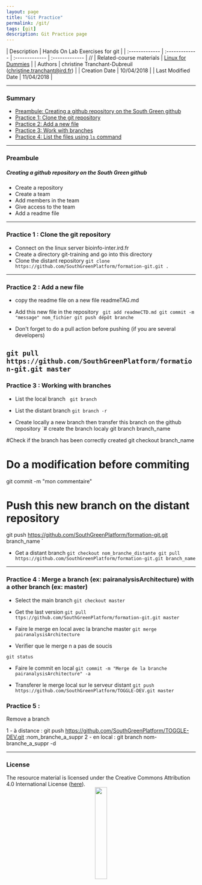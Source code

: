 ```yaml
---
layout: page
title: "Git Practice"
permalink: /git/
tags: [git]
description: Git Practice page
---
```


| Description | Hands On Lab Exercises for git |
| :------------- | :------------- | :------------- | :------------- |
// | Related-course materials | [Linux for Dummies](https://southgreenplatform.github.io/trainings/linux/) |
| Authors | christine Tranchant-Dubreuil (christine.tranchant@ird.fr)  |
| Creation Date | 10/04/2018 |
| Last Modified Date | 11/04/2018 |


-----------------------

### Summary

<!-- TOC depthFrom:2 depthTo:2 withLinks:1 updateOnSave:1 orderedList:0 -->
* [Preambule: Creating a github repository on the South Green github](#preambule)
* [Practice 1: Clone the git repository](#practice-1)
* [Practice 2: Add a new file](#practice-2)
* [Practice 3: Work with branches](#practice-3)
* [Practice 4: List the files using `ls` command](#practice-4)



-----------------------

<a name="preambule"></a>
### Preambule


##### Creating a github repository on the South Green github

* Create a repository
* Create a team
* Add members in the team
* Give access to the team
* Add a readme file

-----------------------


<a name="practice-1"></a>
### Practice 1 : Clone the git repository

* Connect on the linux server bioinfo-inter.ird.fr
* Create a directory git-training and go into this directory
* Clone the distant repository
`git clone https://github.com/SouthGreenPlatform/formation-git.git .`


-----------------------


<a name="practice-2"></a>
### Practice 2 : Add a new file

* copy the readme file on a new file readmeTAG.md
* Add this new file in the repository
`
git add readmeCTD.md
git commit -m "message" nom_fichier
git push dépôt branche`

* Don't forget to do a pull action before pushing (if you are several developers)

`git pull https://github.com/SouthGreenPlatform/formation-git.git master`
-----------------------

<a name="practice-3"></a>
### Practice 3 :  Working with branches

* List the local branch  
`git branch`

* List the distant branch
`git branch -r`

* Create locally a new branch then transfer this branch on the github repository
`# create the branch localy
git branch branch_name

#Check if the branch has been correctly created
git checkout branch_name

# Do a modification before commiting
git commit -m "mon commentaire"

# Push this new branch on the distant repository
git push  https://github.com/SouthGreenPlatform/formation-git.git branch_name
`

* Get a distant branch
`
git checkout nom_branche_distante
git pull https://github.com/SouthGreenPlatform/formation-git.git branch_name
`
-----------------------

<a name="practice-4"></a>
### Practice 4 :  Merge a branch  (ex: pairanalysisArchitecture) with a other branch (ex: master)

* Select the main branch
`git checkout master`

* Get the last version
`
git pull ttps://github.com/SouthGreenPlatform/formation-git.git master
`

* Faire le merge en local avec la branche master
`
git merge pairanalysisArchitecture
`

* Verifier que le merge n a pas de soucis

`
git status
`

* Faire le commit en local
`
git commit -m "Merge de la branche pairanalysisArchitecture" -a
`

* Transferer le merge local sur le serveur distant
`
git push https://github.com/SouthGreenPlatform/TOGGLE-DEV.git master
`

<a name="practice-5"></a>
### Practice 5 :
Remove a branch

1 - à distance : git push https://github.com/SouthGreenPlatform/TOGGLE-DEV.git :nom_branche_a_suppr
2 - en local : git branch nom-branche_a_suppr -d


-----------------------

### License
<a name="license"></a>

<div>
The resource material is licensed under the Creative Commons Attribution 4.0 International License (<a href="http://creativecommons.org/licenses/by-nc-sa/4.0/">here</a>).
<center><img width="25%" class="img-responsive" src="http://creativecommons.org.nz/wp-content/uploads/2012/05/by-nc-sa1.png"/>
</center>
</div>

